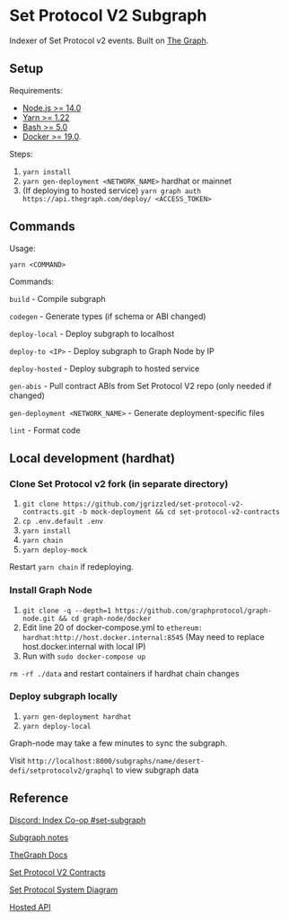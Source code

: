 # Set Protocol V2 Subgraph

Indexer of Set Protocol v2 events. Built on [The Graph](https://thegraph.com/).

## Setup

Requirements:

- [Node.js >= 14.0](https://nodejs.org/en/download/)
- [Yarn >= 1.22](https://yarnpkg.com)
- [Bash >= 5.0](https://gist.github.com/Rican7/44081a9806595704fa7b289c32fcd62c)
- [Docker >= 19.0](https://www.docker.com/get-started).

Steps:

1. `yarn install`
2. `yarn gen-deployment <NETWORK_NAME>` hardhat or mainnet
3. (If deploying to hosted service) `yarn graph auth https://api.thegraph.com/deploy/ <ACCESS_TOKEN>`

## Commands

Usage:

`yarn <COMMAND>`

Commands:

`build` - Compile subgraph

`codegen` - Generate types (if schema or ABI changed)

`deploy-local` - Deploy subgraph to localhost

`deploy-to <IP>` - Deploy subgraph to Graph Node by IP

`deploy-hosted` - Deploy subgraph to hosted service

`gen-abis` - Pull contract ABIs from Set Protocol V2 repo (only needed if changed)

`gen-deployment <NETWORK_NAME>` - Generate deployment-specific files

`lint` - Format code

## Local development (hardhat)

### Clone Set Protocol v2 fork (in separate directory)

1. `git clone https://github.com/jgrizzled/set-protocol-v2-contracts.git -b mock-deployment && cd set-protocol-v2-contracts`
2. `cp .env.default .env`
3. `yarn install`
4. `yarn chain`
5. `yarn deploy-mock`

Restart `yarn chain` if redeploying.

### Install Graph Node

1. `git clone -q --depth=1 https://github.com/graphprotocol/graph-node.git && cd graph-node/docker`
2. Edit line 20 of docker-compose.yml to `ethereum: hardhat:http://host.docker.internal:8545` (May need to replace host.docker.internal with local IP)
3. Run with `sudo docker-compose up`

`rm -rf ./data` and restart containers if hardhat chain changes

### Deploy subgraph locally

1. `yarn gen-deployment hardhat`
2. `yarn deploy-local`

Graph-node may take a few minutes to sync the subgraph.

Visit `http://localhost:8000/subgraphs/name/desert-defi/setprotocolv2/graphql` to view subgraph data

## Reference

[Discord: Index Co-op #set-subgraph](https://discord.gg/8FYPP7ebbw)

[Subgraph notes](https://docs.google.com/document/d/1inFbQiskHoEKaNYdaHx69-quy8Y2xIva6N3673qw2jA/edit)

[TheGraph Docs](https://thegraph.com/docs/)

[Set Protocol V2 Contracts](https://github.com/SetProtocol/set-protocol-v2-contracts)

[Set Protocol System Diagram](https://drive.google.com/file/d/15ETEqxkjkR29GmWH4gg4ob_OW9lb_Nly/view)

[Hosted API](https://thegraph.com/explorer/subgraph/desert-defi/setprotocolv2)
